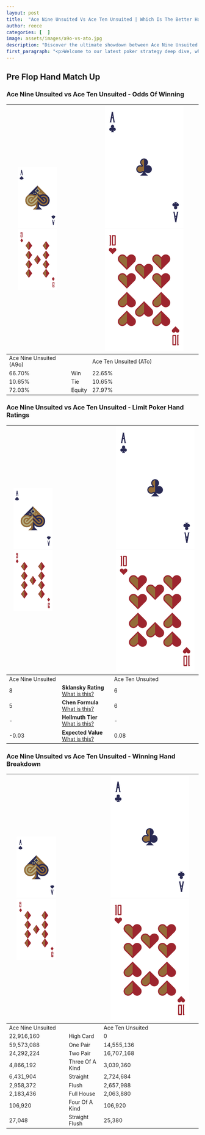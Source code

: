```yaml
---
layout: post
title:  "Ace Nine Unsuited Vs Ace Ten Unsuited | Which Is The Better Hand In Poker? A Complete Guide"
author: reece
categories: [  ]
image: assets/images/a9o-vs-ato.jpg
description: "Discover the ultimate showdown between Ace Nine Unsuited and Ace Ten Unsuited in poker! Uncover the odds, strategies, and scenarios where one hand triumphs over the other. Get ready to up your poker game with this thrilling analysis."
first_paragraph: "<p>Welcome to our latest poker strategy deep dive, where we're pitting two distinct hands against each other in a high-stakes showdown: Ace Nine Unsuited vs Ace Ten Unsuited.</p><p>In the dynamic world of poker, every decision counts, and knowing which hand holds the upper hand is key to your success at the table.</p><p>In this article, we'll dissect these two hands, explore the scenarios where one dominates the other, and equip you with the knowledge to make strategic choices that can tip the odds in your favor.</p><p>Get ready to unravel the intriguing dynamics of these poker hands and elevate your game to new heights.</p>"
---
```




[comment]: # (sp0)

## Pre Flop Hand Match Up

<div class="table hand-ratings" markdown="1"> 



### Ace Nine Unsuited vs Ace Ten Unsuited - Odds Of Winning


    
| ![image info](assets/images/hand1/A.png) ![image info](assets/images/hand1/9o.png) |  | ![image info](assets/images/hand2/A.png) ![image info](assets/images/hand2/To.png) |
| -------- | -------- | -------- |
| Ace Nine Unsuited (A9o) |  | Ace Ten Unsuited (ATo) |
| 66.70% | Win | 22.65% |
| 10.65% | Tie | 10.65% |
| 72.03% | Equity | 27.97% |




[comment]: # (sp1)



### Ace Nine Unsuited vs Ace Ten Unsuited - Limit Poker Hand Ratings


    
| ![image info](assets/images/hand1/A.png) ![image info](assets/images/hand1/9o.png) |  | ![image info](assets/images/hand2/A.png) ![image info](assets/images/hand2/To.png) |
| -------- | -------- | -------- |
| Ace Nine Unsuited |  | Ace Ten Unsuited |
| 8 | **Sklansky Rating** [What is this?](/sklansky-rating-explained) | 6 |
| 5 | **Chen Formula** [What is this?](/chen-formula-explained) | 6 |
| - | **Hellmuth Tier** [What is this?](/Hellmuth-tier-explained) | - |
| -0.03 | **Expected Value** [What is this?](/expected-value-explained) | 0.08 |




[comment]: # (sp2)



### Ace Nine Unsuited vs Ace Ten Unsuited - Winning Hand Breakdown


    
| ![image info](assets/images/hand1/A.png) ![image info](assets/images/hand1/9o.png) |  | ![image info](assets/images/hand2/A.png) ![image info](assets/images/hand2/To.png) |
| -------- | -------- | -------- |
| Ace Nine Unsuited |  | Ace Ten Unsuited |
| 22,916,160 | High Card | 0 |
| 59,573,088 | One Pair | 14,555,136 |
| 24,292,224 | Two Pair | 16,707,168 |
| 4,866,192 | Three Of A Kind | 3,039,360 |
| 6,431,904 | Straight | 2,724,684 |
| 2,958,372 | Flush | 2,657,988 |
| 2,183,436 | Full House | 2,063,880 |
| 106,920 | Four Of A Kind | 106,920 |
| 27,048 | Straight Flush | 25,380 |




[comment]: # (sp3)



</div>

[comment]: # (sp4)



[comment]: # (sp5)

